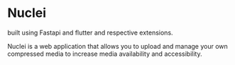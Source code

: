 # Nuclei

built using Fastapi and flutter and respective extensions. 

Nuclei is a web application that allows you to upload and manage your own compressed media to increase media availability and accessibility.
